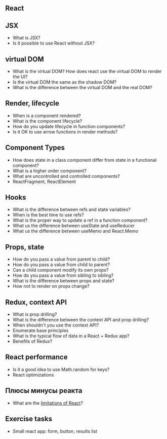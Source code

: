 ## React

## JSX

- What is JSX?
- Is it possible to use React without JSX?

## virtual DOM

- What is the virtual DOM? How does react use the virtual DOM to render the UI?
- Is the virtual DOM the same as the shadow DOM?
- What is the difference between the virtual DOM and the real DOM?

## Render, lifecycle

- When is a component rendered?
- What is the component lifecycle?
- How do you update lifecycle in function components?
- Is it OK to use arrow functions in render methods?

## Component Types

- How does state in a class component differ from state in a functional component?
- What is a higher order component?
- What are uncontrolled and controlled components?
- ReactFragment, ReactElement

## Hooks

- What is the difference between refs and state variables?
- When is the best time to use refs?
- What is the proper way to update a ref in a function component?
- What us the difference between useState and useReducer
- What us the difference between useMemo and React.Memo

## Props, state

- How do you pass a value from parent to child?
- How do you pass a value from child to parent?
- Can a child component modify its own props?
- How do you pass a value from sibling to sibling?
- What is the difference between props and state?
- How not to render on props change?

## Redux, context API

- What is prop drilling?
- What is the difference between the context API and prop drilling?
- When shouldn't you use the context API?
- Enumerate base principles
- What is the typical flow of data in a React + Redux app?
- Benefits of Redux?

## React performance

- Is it a good idea to use Math.random for keys?
- React optimizations

## Плюсы минусы реакта

- What are the [limitations of React](./00-What-is-React.md/#what-are-the-limitations-of-react)?

## Exercise tasks

- Small react app: form, button, results list
